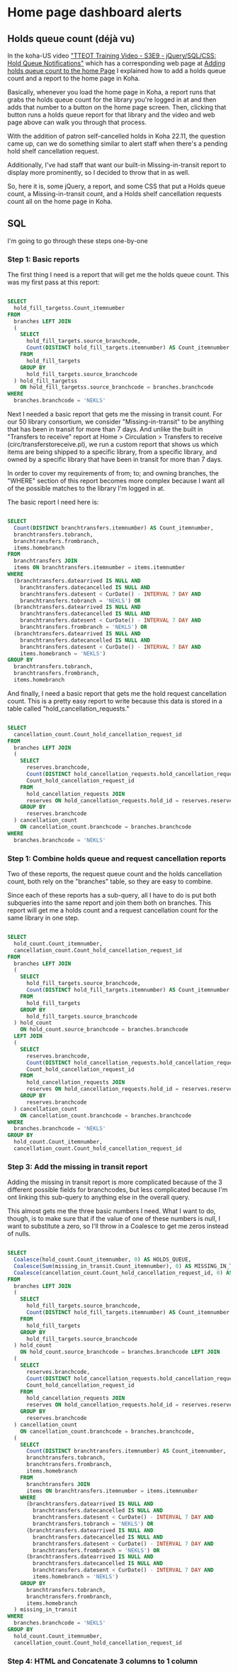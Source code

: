 # Home page dashboard alerts

## Holds queue count (déjà vu)

In the koha-US video ["TTEOT Training Video - S3E9 - jQuery/SQL/CSS: Hold Queue Notifications"](https://www.youtube.com/watch?v=PC4CVUMLriY) which has a corresponding web page at [Adding holds queue count to the home Page](https://hopperdietzel.org/koha_notes/holds_queue_count) I explained how to add a holds queue count and a report to the home page in Koha.

Basically, whenever you load the home page in Koha, a report runs that grabs the holds queue count for the library you're logged in at and then adds that number to a button on the home page screen.  Then, clicking that button runs a holds queue report for that library and the video and web page above can walk you through that process.

With the addition of patron self-cancelled holds in Koha 22.11, the question came up, can we do something similar to alert staff when there's a pending hold shelf cancellation request.

Additionally, I've had staff that want our built-in Missing-in-transit report to display more prominently, so I decided to throw that in as well.

So, here it is, some jQuery, a report, and some CSS that put a Holds queue count, a Missing-in-transit count, and a Holds shelf cancellation requests count all on the home page in Koha.

## SQL

I'm going to go through these steps one-by-one


### Step 1: Basic reports

The first thing I need is a report that will get me the holds queue count.  This was my first pass at this report: 

```SQL

SELECT
  hold_fill_targetss.Count_itemnumber
FROM
  branches LEFT JOIN
  (
    SELECT
      hold_fill_targets.source_branchcode,
      Count(DISTINCT hold_fill_targets.itemnumber) AS Count_itemnumber
    FROM
      hold_fill_targets
    GROUP BY
      hold_fill_targets.source_branchcode
  ) hold_fill_targetss 
    ON hold_fill_targetss.source_branchcode = branches.branchcode
WHERE
  branches.branchcode = 'NEKLS'

```

Next I needed a basic report that gets me the missing in transit count.  For our 50 library consortium, we consider "Missing-in-transit" to be anything that has been in transit for more than 7 days.  And unlike the built in "Transfers to receive" report at Home > Circulation > Transfers to receive (circ/transferstoreceive.pl), we run a custom report that shows us which items are being shipped to a specific library, from a specific library, and owned by a specific library that have been in transit for more than 7 days.

In order to cover my requirements of from; to; and owning branches, the "WHERE" section of this report becomes more complex because I want all of the possible matches to the library I'm logged in at.

The basic report I need here is:

```SQL

SELECT
  Count(DISTINCT branchtransfers.itemnumber) AS Count_itemnumber,
  branchtransfers.tobranch,
  branchtransfers.frombranch,
  items.homebranch
FROM
  branchtransfers JOIN
  items ON branchtransfers.itemnumber = items.itemnumber
WHERE
  (branchtransfers.datearrived IS NULL AND
    branchtransfers.datecancelled IS NULL AND
    branchtransfers.datesent < CurDate() - INTERVAL 7 DAY AND
    branchtransfers.tobranch = 'NEKLS') OR
  (branchtransfers.datearrived IS NULL AND
    branchtransfers.datecancelled IS NULL AND
    branchtransfers.datesent < CurDate() - INTERVAL 7 DAY AND
    branchtransfers.frombranch = 'NEKLS') OR
  (branchtransfers.datearrived IS NULL AND
    branchtransfers.datecancelled IS NULL AND
    branchtransfers.datesent < CurDate() - INTERVAL 7 DAY AND
    items.homebranch = 'NEKLS')
GROUP BY
  branchtransfers.tobranch,
  branchtransfers.frombranch,
  items.homebranch

```

And finally, I need a basic report that gets me the hold request cancellation count.  This is a pretty easy report to write because this data is stored in a table called "hold_cancellation_requests."

```SQL

SELECT
  cancellation_count.Count_hold_cancellation_request_id
FROM
  branches LEFT JOIN
  (
    SELECT
      reserves.branchcode,
      Count(DISTINCT hold_cancellation_requests.hold_cancellation_request_id) AS
      Count_hold_cancellation_request_id
    FROM
      hold_cancellation_requests JOIN
      reserves ON hold_cancellation_requests.hold_id = reserves.reserve_id
    GROUP BY
      reserves.branchcode
  ) cancellation_count 
    ON cancellation_count.branchcode = branches.branchcode
WHERE
  branches.branchcode = 'NEKLS'

```

### Step 1: Combine holds queue and request cancellation reports

Two of these reports, the request queue count and the holds cancellation count, both rely on the "branches" table, so they are easy to combine.

Since each of these reports has a sub-query, all I have to do is put both subqueries into the same report and join them both on branches.  This report will get me a holds count and a request cancellation count for the same library in one step.

```SQL

SELECT
  hold_count.Count_itemnumber,
  cancellation_count.Count_hold_cancellation_request_id
FROM
  branches LEFT JOIN
  (
    SELECT
      hold_fill_targets.source_branchcode,
      Count(DISTINCT hold_fill_targets.itemnumber) AS Count_itemnumber
    FROM
      hold_fill_targets
    GROUP BY
      hold_fill_targets.source_branchcode
  ) hold_count 
    ON hold_count.source_branchcode = branches.branchcode 
  LEFT JOIN
  (
    SELECT
      reserves.branchcode,
      Count(DISTINCT hold_cancellation_requests.hold_cancellation_request_id) AS
      Count_hold_cancellation_request_id
    FROM
      hold_cancellation_requests JOIN
      reserves ON hold_cancellation_requests.hold_id = reserves.reserve_id
    GROUP BY
      reserves.branchcode
  ) cancellation_count 
    ON cancellation_count.branchcode = branches.branchcode
WHERE
  branches.branchcode = 'NEKLS'
GROUP BY
  hold_count.Count_itemnumber,
  cancellation_count.Count_hold_cancellation_request_id

```

### Step 3: Add the missing in transit report

Adding the missing in transit report is more complicated because of the 3 different possible fields for branchcodes, but less complicated because I'm ont linking this sub-query to anything else in the overall query.

This almost gets me the three basic numbers I need.  What I want to do, though, is to make sure that if the value of one of these numbers is null, I want to substitute a zero, so I'll throw in a Coalesce to get me zeros instead of nulls.

```SQL

SELECT
  Coalesce(hold_count.Count_itemnumber, 0) AS HOLDS_QUEUE,
  Coalesce(Sum(missing_in_transit.Count_itemnumber), 0) AS MISSING_IN_TRANSIT,
  Coalesce(cancellation_count.Count_hold_cancellation_request_id, 0) AS HOLD_CANCELLATIONS
FROM
  branches LEFT JOIN
  (
    SELECT
      hold_fill_targets.source_branchcode,
      Count(DISTINCT hold_fill_targets.itemnumber) AS Count_itemnumber
    FROM
      hold_fill_targets
    GROUP BY
      hold_fill_targets.source_branchcode
  ) hold_count 
    ON hold_count.source_branchcode = branches.branchcode LEFT JOIN
  (
    SELECT
      reserves.branchcode,
      Count(DISTINCT hold_cancellation_requests.hold_cancellation_request_id) AS
      Count_hold_cancellation_request_id
    FROM
      hold_cancellation_requests JOIN
      reserves ON hold_cancellation_requests.hold_id = reserves.reserve_id
    GROUP BY
      reserves.branchcode
  ) cancellation_count 
    ON cancellation_count.branchcode = branches.branchcode,
  (
    SELECT
      Count(DISTINCT branchtransfers.itemnumber) AS Count_itemnumber,
      branchtransfers.tobranch,
      branchtransfers.frombranch,
      items.homebranch
    FROM
      branchtransfers JOIN
      items ON branchtransfers.itemnumber = items.itemnumber
    WHERE
      (branchtransfers.datearrived IS NULL AND
        branchtransfers.datecancelled IS NULL AND
        branchtransfers.datesent < CurDate() - INTERVAL 7 DAY AND
        branchtransfers.tobranch = 'NEKLS') OR
      (branchtransfers.datearrived IS NULL AND
        branchtransfers.datecancelled IS NULL AND
        branchtransfers.datesent < CurDate() - INTERVAL 7 DAY AND
        branchtransfers.frombranch = 'NEKLS') OR
      (branchtransfers.datearrived IS NULL AND
        branchtransfers.datecancelled IS NULL AND
        branchtransfers.datesent < CurDate() - INTERVAL 7 DAY AND
        items.homebranch = 'NEKLS')
    GROUP BY
      branchtransfers.tobranch,
      branchtransfers.frombranch,
      items.homebranch
  ) missing_in_transit
WHERE
  branches.branchcode = 'NEKLS'
GROUP BY
  hold_count.Count_itemnumber,
  cancellation_count.Count_hold_cancellation_request_id

```

### Step 4: HTML and Concatenate 3 columns to 1 column



